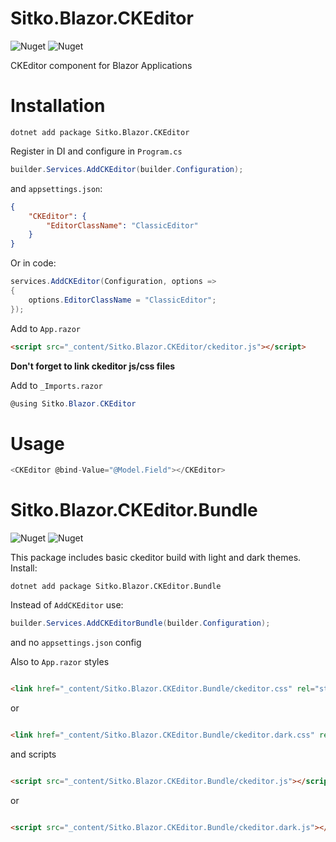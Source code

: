 # Sitko.Blazor.CKEditor

![Nuget](https://img.shields.io/nuget/dt/Sitko.Blazor.CKEditor) ![Nuget](https://img.shields.io/nuget/v/Sitko.Blazor.CKEditor)

CKEditor component for Blazor Applications

# Installation

```
dotnet add package Sitko.Blazor.CKEditor
```

Register in DI and configure in `Program.cs`

```c#
builder.Services.AddCKEditor(builder.Configuration);
```

and `appsettings.json`:

```json
{
    "CKEditor": {
        "EditorClassName": "ClassicEditor"
    }
}
```

Or in code:

```c#
services.AddCKEditor(Configuration, options =>
{
    options.EditorClassName = "ClassicEditor";
});
```

Add to `App.razor`

```html
<script src="_content/Sitko.Blazor.CKEditor/ckeditor.js"></script>
```

**Don't forget to link ckeditor js/css files**

Add to `_Imports.razor`

```c#
@using Sitko.Blazor.CKEditor
```

# Usage

```c#
<CKEditor @bind-Value="@Model.Field"></CKEditor>
```

# Sitko.Blazor.CKEditor.Bundle

![Nuget](https://img.shields.io/nuget/dt/Sitko.Blazor.CKEditor.Bundle) ![Nuget](https://img.shields.io/nuget/v/Sitko.Blazor.CKEditor.Bundle)

This package includes basic ckeditor build with light and dark themes. Install:

```
dotnet add package Sitko.Blazor.CKEditor.Bundle
```

Instead of `AddCKEditor` use:

```c#
builder.Services.AddCKEditorBundle(builder.Configuration);
```

and no `appsettings.json` config

Also to `App.razor` styles

```html

<link href="_content/Sitko.Blazor.CKEditor.Bundle/ckeditor.css" rel="stylesheet"/>
```

or

```html

<link href="_content/Sitko.Blazor.CKEditor.Bundle/ckeditor.dark.css" rel="stylesheet"/>
```

and scripts

```html

<script src="_content/Sitko.Blazor.CKEditor.Bundle/ckeditor.js"></script>
```

or

```html

<script src="_content/Sitko.Blazor.CKEditor.Bundle/ckeditor.dark.js"></script>
```
